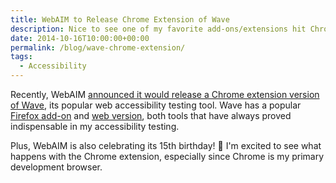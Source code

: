 ```yaml
---
title: WebAIM to Release Chrome Extension of Wave
description: Nice to see one of my favorite add-ons/extensions hit Chrome.
date: 2014-10-16T10:00:00+00:00
permalink: /blog/wave-chrome-extension/
tags:
  - Accessibility
---
```


Recently, WebAIM [announced it would release a Chrome extension version of Wave](http://webaim.org/blog/webaims-15th-bday/), its popular web accessibility testing tool. Wave has a popular [Firefox add-on](http://wave.webaim.org/toolbar/) and [web version](http://wave.webaim.org), both tools that have always proved indispensable in my accessibility testing.

Plus, WebAIM is also celebrating its 15th birthday! 🙂 I'm excited to see what happens with the Chrome extension, especially since Chrome is my primary development browser.

